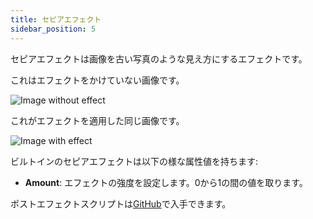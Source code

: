 ```yaml
---
title: セピアエフェクト
sidebar_position: 5
---
```


セピアエフェクトは画像を古い写真のような見え方にするエフェクトです。

これはエフェクトをかけていない画像です。

![Image without effect](/images/user-manual/graphics/posteffects/without-effects.png)

これがエフェクトを適用した同じ画像です。

![Image with effect](/images/user-manual/graphics/posteffects/with-sepia.png)

ビルトインのセピアエフェクトは以下の様な属性値を持ちます:

* **Amount**: エフェクトの強度を設定します。0から1の間の値を取ります。

ポストエフェクトスクリプトは[GitHub][3]で入手できます。

[3]: https://github.com/playcanvas/engine/blob/main/scripts/posteffects/posteffect-sepia.js
